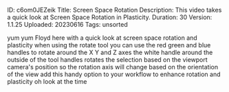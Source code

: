ID: c6om0JEZeik
Title: Screen Space Rotation
Description: This video takes a quick look at Screen Space Rotation in Plasticity.
Duration: 30
Version: 1.1.25
Uploaded: 20230616
Tags: unsorted

yum yum Floyd here with a quick look at
screen space rotation and plasticity
when using the rotate tool you can use
the red green and blue handles to rotate
around the X Y and Z axes the white
handle around the outside of the tool
handles rotates the selection based on
the viewport camera's position so the
rotation axis will change based on the
orientation of the view add this handy
option to your workflow to enhance
rotation and plasticity oh look at the
time
